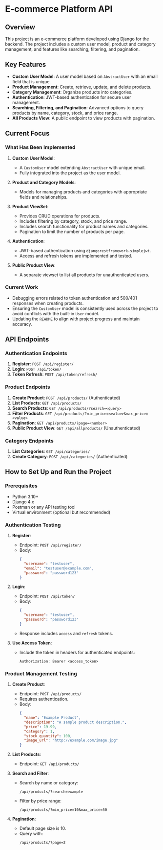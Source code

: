 # E-commerce Platform API

## Overview

This project is an e-commerce platform developed using Django for the backend. The project includes a custom user model, product and category management, and features like searching, filtering, and pagination.

## Key Features

- **Custom User Model**: A user model based on `AbstractUser` with an email field that is unique.
- **Product Management**: Create, retrieve, update, and delete products.
- **Category Management**: Organize products into categories.
- **Authentication**: JWT-based authentication for secure user management.
- **Searching, Filtering, and Pagination**: Advanced options to query products by name, category, stock, and price range.
- **All Products View**: A public endpoint to view products with pagination.

## Current Focus

### What Has Been Implemented

1. **Custom User Model**:

   - A `CustomUser` model extending `AbstractUser` with unique email.
   - Fully integrated into the project as the user model.

2. **Product and Category Models**:

   - Models for managing products and categories with appropriate fields and relationships.

3. **Product ViewSet**:

   - Provides CRUD operations for products.
   - Includes filtering by category, stock, and price range.
   - Includes search functionality for product names and categories.
   - Pagination to limit the number of products per page.

4. **Authentication**:

   - JWT-based authentication using `djangorestframework-simplejwt`.
   - Access and refresh tokens are implemented and tested.

5. **Public Product View**:

   - A separate viewset to list all products for unauthenticated users.

### Current Work

- Debugging errors related to token authentication and 500/401 responses when creating products.
- Ensuring the `CustomUser` model is consistently used across the project to avoid conflicts with the built-in `User` model.
- Updating the `README` to align with project progress and maintain accuracy.

## API Endpoints

### Authentication Endpoints

1. **Register**: `POST /api/register/`
2. **Login**: `POST /api/token/`
3. **Token Refresh**: `POST /api/token/refresh/`

### Product Endpoints

1. **Create Product**: `POST /api/products/` (Authenticated)
2. **List Products**: `GET /api/products/`
3. **Search Products**: `GET /api/products/?search=<query>`
4. **Filter Products**: `GET /api/products/?min_price=<value>&max_price=<value>`
5. **Pagination**: `GET /api/products/?page=<number>`
6. **Public Product View**: `GET /api/allproducts/` (Unauthenticated)

### Category Endpoints

1. **List Categories**: `GET /api/categories/`
2. **Create Category**: `POST /api/categories/` (Authenticated)

## How to Set Up and Run the Project

### Prerequisites

- Python 3.10+
- Django 4.x
- Postman or any API testing tool
- Virtual environment (optional but recommended)

### Authentication Testing

1. **Register**:

   - Endpoint: `POST /api/register/`
   - Body:
     ```json
     {
       "username": "testuser",
       "email": "testuser@example.com",
       "password": "password123"
     }
     ```

2. **Login**:

   - Endpoint: `POST /api/token/`
   - Body:
     ```json
     {
       "username": "testuser",
       "password": "password123"
     }
     ```
   - Response includes `access` and `refresh` tokens.

3. **Use Access Token**:

   - Include the token in headers for authenticated endpoints:
     ```
     Authorization: Bearer <access_token>
     ```

### Product Management Testing

1. **Create Product**:

   - Endpoint: `POST /api/products/`
   - Requires authentication.
   - Body:
     ```json
     {
       "name": "Example Product",
       "description": "A sample product description.",
       "price": 19.99,
       "category": 1,
       "stock_quantity": 100,
       "image_url": "http://example.com/image.jpg"
     }
     ```

2. **List Products**:

   - Endpoint: `GET /api/products/`

3. **Search and Filter**:

   - Search by name or category:
     ```
     /api/products/?search=example
     ```
   - Filter by price range:
     ```
     /api/products/?min_price=10&max_price=50
     ```

4. **Pagination**:

   - Default page size is 10.
   - Query with:
     ```
     /api/products/?page=2
     ```
